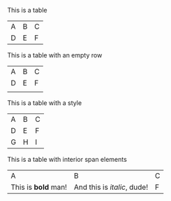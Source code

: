 This is a table

|  |  |  |
| --- | --- | --- |
| A | B | C |
| D | E | F |

This is a table with an empty row

|  |  |  |
| --- | --- | --- |
| A | B | C |
| D | E | F |
|  |  |  |

This is a table with a style

|  |  |  |
| --- | --- | --- |
| A | B | C |
| D | E | F |
| G | H | I |

This is a table with interior span elements

|  |  |  |
| --- | --- | --- |
| A | B | C |
| This is **bold** man! | And this is _italic_, dude! | F |
